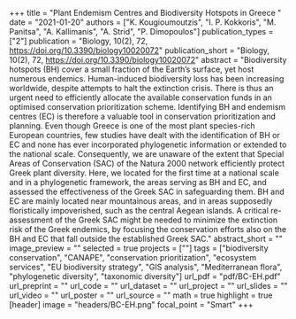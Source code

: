 +++
title = "Plant Endemism Centres and Biodiversity Hotspots in Greece "
date = "2021-01-20"
authors = ["K. Kougioumoutzis", "I. P. Kokkoris", "M. Panitsa", "A. Kallimanis", "A. Strid", "P. Dimopoulos"]
publication_types = ["2"]
publication = "Biology, 10(2), 72, https://doi.org/10.3390/biology10020072"
publication_short = "Biology, 10(2), 72, https://doi.org/10.3390/biology10020072"
abstract = "Biodiversity hotspots (BH) cover a small fraction of the Earth’s surface, yet host numerous endemics. Human-induced biodiversity loss has been increasing worldwide, despite attempts to halt the extinction crisis. There is thus an urgent need to efficiently allocate the available conservation funds in an optimised conservation prioritization scheme. Identifying BH and endemism centres (EC) is therefore a valuable tool in conservation prioritization and planning. Even though Greece is one of the most plant species-rich European countries, few studies have dealt with the identification of BH or EC and none has ever incorporated phylogenetic information or extended to the national scale. Consequently, we are unaware of the extent that Special Areas of Conservation (SAC) of the Natura 2000 network efficiently protect Greek plant diversity. Here, we located for the first time at a national scale and in a phylogenetic framework, the areas serving as BH and EC, and assessed the effectiveness of the Greek SAC in safeguarding them. BH and EC are mainly located near mountainous areas, and in areas supposedly floristically impoverished, such as the central Aegean islands. A critical re-assessment of the Greek SAC might be needed to minimize the extinction risk of the Greek endemics, by focusing the conservation efforts also on the BH and EC that fall outside the established Greek SAC."
abstract_short = ""
image_preview = ""
selected = true
projects = [""]
tags = ["biodiversity conservation", "CANAPE", "conservation prioritization", "ecosystem services", "EU biodiversity strategy", "GIS analysis", "Mediterranean flora", "phylogenetic diversity", "taxonomic diversity"]
url_pdf = "pdf/BC-EH.pdf"
url_preprint = ""
url_code = ""
url_dataset = ""
url_project = ""
url_slides = ""
url_video = ""
url_poster = ""
url_source = ""
math = true
highlight = true
[header]
image = "headers/BC-EH.png"
focal_point = "Smart"
+++
